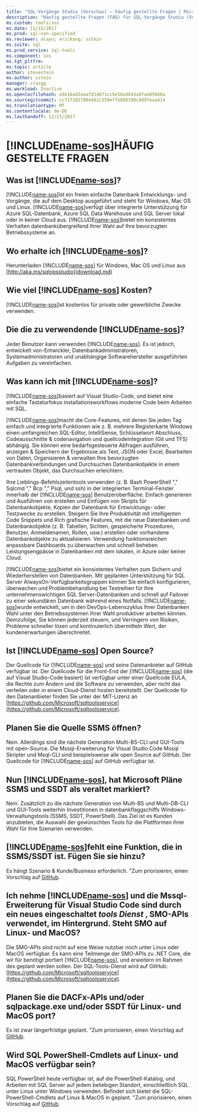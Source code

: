 ```yaml
---
title: "SQL-Vorgänge Studio (Vorschau) – häufig gestellte Fragen | Microsoft Docs"
description: "Häufig gestellte Fragen (FAQ) für SQL-Vorgänge Studio (Vorschau)."
ms.custom: tools|sos
ms.date: 11/15/2017
ms.prod: sql-non-specified
ms.reviewer: alayu; erickang; sstein
ms.suite: sql
ms.prod_service: sql-tools
ms.component: sos
ms.tgt_pltfrm: 
ms.topic: article
author: stevestein
ms.author: sstein
manager: craigg
ms.workload: Inactive
ms.openlocfilehash: ede16ad2aaafd14671cc9e58a4643a07ae85668a
ms.sourcegitcommit: cc71f1027884462c359effb898390c8d97eaa414
ms.translationtype: MT
ms.contentlocale: de-DE
ms.lasthandoff: 12/21/2017
---
```

# <a name="includename-sosincludesname-sosmd-faq"></a>[!INCLUDE[name-sos](../includes/name-sos.md)]HÄUFIG GESTELLTE FRAGEN

## <a name="what-is-includename-sosincludesname-sos-shortmd"></a>Was ist [!INCLUDE[name-sos](../includes/name-sos-short.md)]?

[!INCLUDE[name-sos](../includes/name-sos-short.md)]ist ein freien einfache Datenbank Entwicklungs- und Vorgänge, die auf dem Desktop ausgeführt und steht für Windows, Mac OS und Linux. [!INCLUDE[name-sos](../includes/name-sos-short.md)]verfügt über integrierte Unterstützung für Azure SQL-Datenbank, Azure SQL Data Warehouse und SQL Server lokal oder in keiner Cloud aus. [!INCLUDE[name-sos](../includes/name-sos-short.md)]bietet ein konsistentes Verhalten datenbankübergreifend Ihrer Wahl auf Ihre bevorzugten Betriebssysteme an.

## <a name="where-can-i-get-includename-sosincludesname-sos-shortmd"></a>Wo erhalte ich [!INCLUDE[name-sos](../includes/name-sos-short.md)]?

Herunterladen [!INCLUDE[name-sos](../includes/name-sos-short.md)] für Windows, Mac OS und Linux aus [http://aka.ms/sqlopsstudio](download.md)

## <a name="how-much-does-includename-sosincludesname-sos-shortmd-cost"></a>Wie viel [!INCLUDE[name-sos](../includes/name-sos-short.md)] Kosten?

[!INCLUDE[name-sos](../includes/name-sos-short.md)]ist kostenlos für private oder gewerbliche Zwecke verwenden.

## <a name="who-should-use-includename-sosincludesname-sos-shortmd"></a>Die die zu verwendende [!INCLUDE[name-sos](../includes/name-sos-short.md)]?

Jeder Benutzer kann verwenden [!INCLUDE[name-sos](../includes/name-sos-short.md)]. Es ist jedoch, entwickelt von-Entwickler, Datenbankadministratoren, Systemadministratoren und unabhängige Softwarehersteller ausgeführten Aufgaben zu vereinfachen.


## <a name="what-can-i-do-with-includename-sosincludesname-sos-shortmd"></a>Was kann ich mit [!INCLUDE[name-sos](../includes/name-sos-short.md)]? 

[!INCLUDE[name-sos](../includes/name-sos-short.md)]basiert auf Visual Studio-Code, und bietet eine einfache Tastaturfokus installationsworkflows moderne Code beim Arbeiten mit SQL. 

[!INCLUDE[name-sos](../includes/name-sos-short.md)]macht die Core-Features, mit denen Sie jeden Tag einfach und integrierte Funktionen wie z. B. mehrere Registerkarte Windows einen umfangreichen SQL-Editor, IntelliSense, Schlüsselwort Abschluss, Codeausschnitte & codenavigation und quellcodeintegration (Git und TFS) abhängig. Sie können eine bedarfsgesteuerte Abfragen ausführen, anzeigen & Speichern der Ergebnisse als Text, JSON oder Excel, Bearbeiten von Daten, Organisieren & verwalten Ihre bevorzugten Datenbankverbindungen und Durchsuchen Datenbankobjekte in einem vertrauten Objekt, das Durchsuchen erleichtern.

Ihre Lieblings-Befehlszeilentools verwenden (z. B. Bash PowerShell "," Sqlcmd "," Bcp "," Psql, und ssh) in der integrierten Terminal-Fenster innerhalb der [!INCLUDE[name-sos](../includes/name-sos-short.md)] Benutzeroberfläche. Einfach generieren und Ausführen von erstellen und Einfügen von Skripts für Datenbankobjekte, Kopien der Datenbank für Entwicklungs- oder Testzwecke zu erstellen. Steigern Sie Ihre Produktivität mit intelligenten Code Snippets und Rich grafische Features, mit die neue Datenbanken und Datenbankobjekte (z. B. Tabellen, Sichten, gespeicherte Prozeduren, Benutzer, Anmeldenamen, Rollen, usw.) erstellen oder vorhandene Datenbankobjekte zu aktualisieren. Verwendung funktionsreichen anpassbare Dashboards zu überwachen und schnell beheben Leistungsengpässe in Datenbanken mit dem lokalen, in Azure oder keiner Cloud.

[!INCLUDE[name-sos](../includes/name-sos-short.md)]bietet ein konsistentes Verhalten zum Sichern und Wiederherstellen von Datenbanken. Mit geplanten Unterstützung für SQL Server AlwaysOn-Verfügbarkeitsgruppen können Sie einfach konfigurieren, überwachen und Problembehandlung bei Testreihen für Ihre unternehmenswichtigen SQL Server-Datenbanken und schnell auf Failover zu einer sekundären Datenbank während eines Notfalls.
[!INCLUDE[name-sos](../includes/name-sos-short.md)]wurde entwickelt, um in den DevOps-Lebenszyklus Ihrer Datenbanken Wahl unter den Betriebssystemen Ihrer Wahl produktiver arbeiten können. Demzufolge, Sie können jederzeit steuern, und Verringern von Risiken, Probleme schneller lösen und kontinuierlich übermitteln Wert, der kundenerwartungen überschreitet.


## <a name="is-includename-sosincludesname-sos-shortmd-open-source"></a>Ist [!INCLUDE[name-sos](../includes/name-sos-short.md)] Open Source? 

Der Quellcode für [!INCLUDE[name-sos](../includes/name-sos-short.md)] und seine Datenanbieter auf GitHub verfügbar ist. Der Quellcode für die Front-End der [!INCLUDE[name-sos](../includes/name-sos-short.md)] (die auf Visual Studio-Code basiert) ist verfügbar unter einer Quellcode EULA, die Rechte zum Ändern und die Software zu verwenden, aber nicht das verteilen oder in einem Cloud-Dienst hosten bereitstellt. Der Quellcode für den Datenanbieter finden Sie unter der MIT-Lizenz an [https://github.com/Microsoft/sqltoolsservice](https://github.com/Microsoft/sqltoolsservice).

## <a name="do-you-plan-to-open-source-ssms"></a>Planen Sie die Quelle SSMS öffnen?

Nein. Allerdings sind die nächste Generation Multi-BS-CLI und GUI-Tools mit open-Source. Die Mssql-Erweiterung für Visual Studio Code Mssql Skripter und Msql-CLI sind beispielsweise alle open Source auf GitHub. Der Quellcode für [!INCLUDE[name-sos](../includes/name-sos-short.md)] auf GitHub verfügbar ist.


## <a name="now-that-there-is-includename-sosincludesname-sos-shortmd-does-microsoft-plan-to-deprecate-ssms-and-ssdt"></a>Nun [!INCLUDE[name-sos](../includes/name-sos-short.md)], hat Microsoft Pläne SSMS und SSDT als veraltet markiert?

Nein. Zusätzlich zu die nächste Generation von Multi-BS und Multi-DB-CLI und GUI-Tools weiterhin Investitionen in datenbankflaggschiffs Windows-Verwaltungstools (SSMS, SSDT, PowerShell).
Das Ziel ist es Kunden anzubieten, die Auswahl der gewünschten Tools für die Plattformen ihrer Wahl für ihre Szenarien verwenden.


## <a name="includename-sosincludesname-sos-shortmd-is-missing-a-feature-that-is-in-ssmsssdt-will-you-add-it"></a>[!INCLUDE[name-sos](../includes/name-sos-short.md)]fehlt eine Funktion, die in SSMS/SSDT ist. Fügen Sie sie hinzu?
Es hängt Szenario & Kunde/Business erforderlich. "Zum priorisieren, einen Vorschlag auf [GitHub](https://github.com/microsoft/sqlopsstudio/issues).


## <a name="i-understand-includename-sosincludesname-sos-shortmd-and-the-mssql-extension-for-vs-code-are-powered-by-a-new-tools-service-that-uses-smo-apis-under-the-covers-is-smo-available-on-linux-and-macos"></a>Ich nehme [!INCLUDE[name-sos](../includes/name-sos-short.md)] und die Mssql-Erweiterung für Visual Studio Code sind durch ein neues eingeschaltet *tools Dienst* , SMO-APIs verwendet, im Hintergrund. Steht SMO auf Linux- und MacOS?

Die SMO-APIs sind nicht auf eine Weise nutzbar noch unter Linux oder MacOS verfügbar. Es kann eine Teilmenge der SMO-APIs zu .NET Core, die wir für benötigt portiert [!INCLUDE[name-sos](../includes/name-sos-short.md)], und erweitern im Rahmen des geplant werden sollen.
Der SQL-Tools-Dienst wird auf GitHub: [https://github.com/Microsoft/sqltoolsservice](https://github.com/Microsoft/sqltoolsservice).


## <a name="do-you-plan-to-port-the-dacfx-apis-andor-sqlpackageexe-andor-ssdt-to-linux-and-macos"></a>Planen Sie die DACFx-APIs und/oder sqlpackage.exe und/oder SSDT für Linux- und MacOS port?

Es ist zwar längerfristige geplant. "Zum priorisieren, einen Vorschlag auf [GitHub](https://github.com/microsoft/sqlopsstudio/issues).


## <a name="will-sql-powershell-cmdlets-be-available-on-linux-and-macos"></a>Wird SQL PowerShell-Cmdlets auf Linux- und MacOS verfügbar sein?

SQL PowerShell heute verfügbar ist, auf die PowerShell-Katalog, und Arbeiten mit SQL Server auf jedem beliebigen Standort, einschließlich SQL unter Linux unter Windows verwenden. Befindet sich bietet die SQL-PowerShell-Cmdlets auf Linux & MacOS in geplant. "Zum priorisieren, einen Vorschlag auf [GitHub](https://github.com/microsoft/sqlopsstudio/issues).

